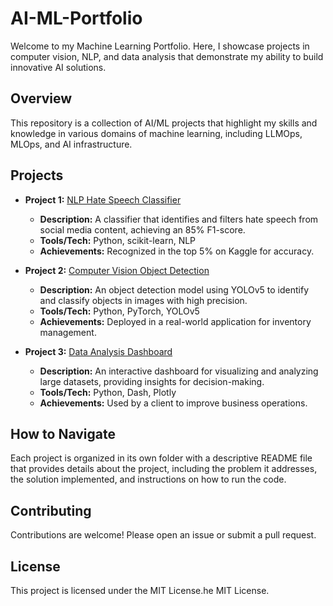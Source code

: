 # AI-ML-Portfolio

Welcome to my Machine Learning Portfolio. Here, I showcase projects in computer vision, NLP, and data analysis that demonstrate my ability to build innovative AI solutions.

## Overview

This repository is a collection of AI/ML projects that highlight my skills and knowledge in various domains of machine learning, including LLMOps, MLOps, and AI infrastructure.

## Projects

- **Project 1:** [NLP Hate Speech Classifier](https://github.com/username/nlp-hate-speech-classifier)
  - **Description:** A classifier that identifies and filters hate speech from social media content, achieving an 85% F1-score.
  - **Tools/Tech:** Python, scikit-learn, NLP
  - **Achievements:** Recognized in the top 5% on Kaggle for accuracy.

- **Project 2:** [Computer Vision Object Detection](https://github.com/username/computer-vision-object-detection)
  - **Description:** An object detection model using YOLOv5 to identify and classify objects in images with high precision.
  - **Tools/Tech:** Python, PyTorch, YOLOv5
  - **Achievements:** Deployed in a real-world application for inventory management.

- **Project 3:** [Data Analysis Dashboard](https://github.com/username/data-analysis-dashboard)
  - **Description:** An interactive dashboard for visualizing and analyzing large datasets, providing insights for decision-making.
  - **Tools/Tech:** Python, Dash, Plotly
  - **Achievements:** Used by a client to improve business operations.

## How to Navigate

Each project is organized in its own folder with a descriptive README file that provides details about the project, including the problem it addresses, the solution implemented, and instructions on how to run the code.

## Contributing

Contributions are welcome! Please open an issue or submit a pull request.

## License

This project is licensed under the MIT License.he MIT License.
